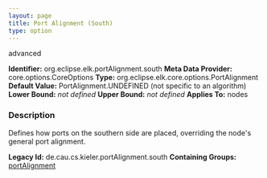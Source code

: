 ```yaml
---
layout: page
title: Port Alignment (South)
type: option
---
```

advanced

**Identifier:** org.eclipse.elk.portAlignment.south
**Meta Data Provider:** core.options.CoreOptions
**Type:** org.eclipse.elk.core.options.PortAlignment
**Default Value:**  PortAlignment.UNDEFINED  (not specific to an algorithm)
**Lower Bound:** *not defined*
**Upper Bound:** *not defined*
**Applies To:** nodes

### Description
Defines how ports on the southern side are placed, overriding the node's general port alignment.

**Legacy Id:** de.cau.cs.kieler.portAlignment.south
**Containing Groups:** [portAlignment](org-eclipse-elk-portAlignment)

